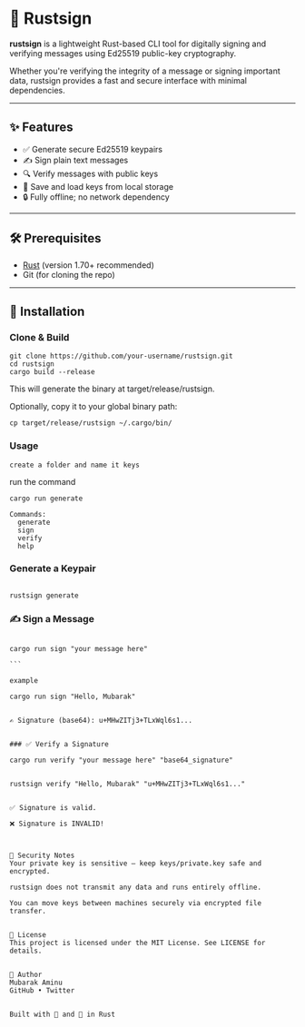 # 🔐 Rustsign

**rustsign** is a lightweight Rust-based CLI tool for digitally signing and verifying messages using Ed25519 public-key cryptography.

Whether you're verifying the integrity of a message or signing important data, rustsign provides a fast and secure interface with minimal dependencies.

---

## ✨ Features

- ✅ Generate secure Ed25519 keypairs
- ✍️ Sign plain text messages
- 🔍 Verify messages with public keys
- 💾 Save and load keys from local storage
- 🔒 Fully offline; no network dependency

---

## 🛠 Prerequisites

- [Rust](https://rust-lang.org/tools/install) (version 1.70+ recommended)
- Git (for cloning the repo)

---

## 🚀 Installation

### Clone & Build

```
git clone https://github.com/your-username/rustsign.git
cd rustsign
cargo build --release

```

This will generate the binary at target/release/rustsign.

Optionally, copy it to your global binary path:

```
cp target/release/rustsign ~/.cargo/bin/

```

### Usage
```
create a folder and name it keys

```

run the command 
```
cargo run generate

```

```
Commands:
  generate  
  sign      
  verify    
  help 

```

### Generate a Keypair
```

rustsign generate

```

### ✍️ Sign a Message

````

cargo run sign "your message here"

```

example

cargo run sign "Hello, Mubarak"


✍️ Signature (base64): u+MHwZITj3+TLxWql6s1...


### ✅ Verify a Signature

cargo run verify "your message here" "base64_signature"


rustsign verify "Hello, Mubarak" "u+MHwZITj3+TLxWql6s1..."


✅ Signature is valid.

❌ Signature is INVALID!



🔐 Security Notes
Your private key is sensitive — keep keys/private.key safe and encrypted.

rustsign does not transmit any data and runs entirely offline.

You can move keys between machines securely via encrypted file transfer.


📄 License
This project is licensed under the MIT License. See LICENSE for details.


🙋 Author
Mubarak Aminu
GitHub • Twitter


Built with 💙 and 🦀 in Rust
